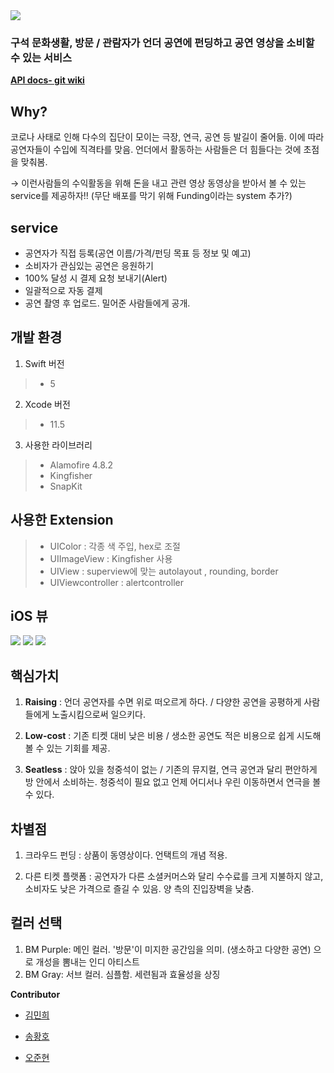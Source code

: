 <img src=https://github.com/Soptkathon-26th-bangmoon/BangMoon-Server/blob/master/README_RES/logo.png>

### 구석 문화생활, 방문 / 관람자가 언더 공연에 펀딩하고 공연 영상을 소비할 수 있는 서비스

**[API docs- git wiki](https://github.com/Soptkathon-26th-bangmoon/BangMoon-Server/wiki)**

## Why?

코로나 사태로 인해 다수의 집단이 모이는 극장, 연극, 공연 등 발길이 줄어듦. 이에 따라 공연자들이 수입에 직격타를 맞음. 언더에서 활동하는 사람들은 더 힘들다는 것에 초점을 맞춰봄.

→ 이런사람들의 수익활동을 위해 돈을 내고 관련 영상 동영상을 받아서 볼 수 있는 service를 제공하자!! (무단 배포를 막기 위해 Funding이라는 system 추가?)

## service

-   공연자가 직접 등록(공연 이름/가격/펀딩 목표 등 정보 및 예고)
-   소비자가 관심있는 공연은 응원하기
-   100% 달성 시 결제 요청 보내기(Alert)
-   일괄적으로 자동 결제
-   공연 촬영 후 업로드. 밀어준 사람들에게 공개.

개발 환경
------------
1. Swift 버전
> * 5
2. Xcode 버전
> * 11.5
3. 사용한 라이브러리
> * Alamofire 4.8.2
> * Kingfisher
> * SnapKit

사용한 Extension
------------
> * UIColor : 각종 색 주입, hex로 조절
> * UIImageView : Kingfisher 사용
> * UIView : superview에 맞는 autolayout , rounding, border
> * UIViewcontroller : alertcontroller 

## iOS 뷰
<img src=https://github.com/Soptkathon-26th-bangmoon/BangMoon-Server/blob/master/README_RES/view1.png >
<img src=https://github.com/Soptkathon-26th-bangmoon/BangMoon-Server/blob/master/README_RES/view2.png >
<img src=https://github.com/Soptkathon-26th-bangmoon/BangMoon-Server/blob/master/README_RES/view3.png >



## 핵심가치

1.  **Raising** : 
    언더 공연자를 수면 위로 떠오르게 하다. / 다양한 공연을 공평하게 사람들에게 노출시킴으로써 일으키다.
    
2.  **Low-cost** : 
    기존 티켓 대비 낮은 비용 / 생소한 공연도 적은 비용으로 쉽게 시도해볼 수 있는 기회를 제공.
    
3.  **Seatless** : 
    앉아 있을 청중석이 없는 / 기존의 뮤지컬, 연극 공연과 달리 편안하게 방 안에서 소비하는. 청중석이 필요 없고 언제 어디서나 우린 이동하면서 연극을 볼 수 있다.
    

## 차별점

1.  크라우드 펀딩 : 
    상품이 동영상이다. 언택트의 개념 적용.
    
2.  다른 티켓 플랫폼 : 
    공연자가 다른 소셜커머스와 달리 수수료를 크게 지불하지 않고, 소비자도 낮은 가격으로 즐길 수 있음. 양 측의 진입장벽을 낮춤.
    

## 컬러 선택

1.  BM Purple: 
    메인 컬러. '방문'이 미지한 공간임을 의미. (생소하고 다양한 공연) 으로 개성을 뽐내는 인디 아티스트
2.  BM Gray: 
    서브 컬러. 심플함. 세련됨과 효율성을 상징



**Contributor**

- [김민희](https://github.com/xwoud)

- [송황호](https://github.com/Hwangho)

- [오준현](https://github.com/5anniversary) 
